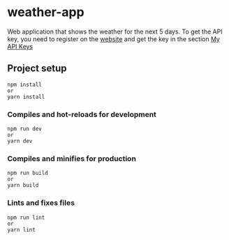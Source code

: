 # weather-app
Web application that shows the weather for the next 5 days.
To get the API key, you need to register on the [website](https://openweathermap.org) and get the key in the section [My API Keys](https://home.openweathermap.org/api_keys)

## Project setup
```
npm install
or
yarn install
```

### Compiles and hot-reloads for development
```
npm run dev
or
yarn dev
```

### Compiles and minifies for production
```
npm run build
or
yarn build
```

### Lints and fixes files
```
npm run lint
or
yarn lint
```
